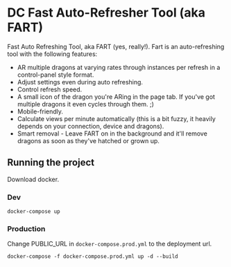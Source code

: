 # DC Fast Auto-Refresher Tool (aka FART)
Fast Auto Refreshing Tool, aka FART (yes, really!). Fart is an auto-refreshing tool with the following features:
- AR multiple dragons at varying rates through instances per refresh in a control-panel style format.
- Adjust settings even during auto refreshing.
- Control refresh speed.
- A small icon of the dragon you're ARing in the page tab. If you've got multiple dragons it even cycles through them. ;)
- Mobile-friendly.
- Calculate views per minute automatically (this is a bit fuzzy, it heavily depends on your connection, device and dragons).
- Smart removal - Leave FART on in the background and it'll remove dragons as soon as they've hatched or grown up.
        

## Running the project
Download docker.

### Dev
```docker-compose up```

### Production
Change PUBLIC_URL in `docker-compose.prod.yml` to the deployment url.

```docker-compose -f docker-compose.prod.yml up -d --build```